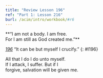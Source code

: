 ```yaml
---
title: "Review Lesson 196"
ref: "Part 1: Lesson 216"
burl: /acim/intro/workbook/#r6
---
```


<div markdown="1" class="center">
**“I am not a body. I am free.<br/>
For I am still as God created me.”**
</div>

[*196*](/acim/workbook/l196/?r=1) “It can be but myself I crucify.”
{: #l196}

<div markdown="1" class="review center">
All that I do I do unto myself.<br/>
If I attack, I suffer. But if I<br/>
forgive, salvation will be given me.
</div>

